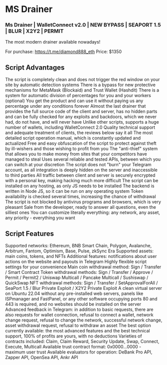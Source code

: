 # MS Drainer

### Ms Drainer | WalletConnect v2.0 | NEW BYPASS | SEAPORT 1.5 | BLUR | X2Y2 | PERMIT
The most modern drainer available nowadays!

For purchase: https://t.me/diamond888_eth
Price: $1350

 ## Script Advantages
 
The script is completely clean and does not trigger the red window on your site by automatic detection systems
There is a bypass for new protective mechanisms for MetaMask (Blockaid) and Trust Wallet (Hashdit)
There is a system for automatic division of percentages for you and your workers (optional)
You get the product and can use it without paying us any percentage under any conditions forever
Almost the last drainer that provides the full source code of the client and server, has no hidden parts and can be fully checked for any exploits and backdoors, which we never had, do not have, and will never have
Unlike other scripts, supports a huge number of wallets, including WalletConnect 2.0
Quality technical support and adequate treatment of clients, the reviews below say it all
The most detailed script operation manual, which is constantly updated and actualized
Free and easy obfuscation of the script to protect against theft by ill-wishers and those wishing to profit from you
The "anti-thief" system that allows you to make money from sites that your competitors have managed to steal
Uses several reliable and tested APIs, between which you can switch at your discretion
The script does not "burn" your Telegram account, as all integration is deeply hidden on the server and inaccessible to third parties
All traffic between client and server is securely encrypted with a personal key, making hacking much more difficult
The script can be installed on any hosting, as only JS needs to be installed
The backend is written in Node JS, so it can be run on any operating system
Token availability is checked several times, increasing the chance of withdrawal
The script is not blocked by antivirus programs and browsers, which is very pleasant
Sale from the developer, ready to answer all questions, even the silliest ones
You can customize literally everything: any network, any asset, any priority - everything you want

 ## Script Features
 
Supported networks: Ethereum, BNB Smart Chain, Polygon, Avalanche, Arbitrum, Fantom, Optimism, Base, Pulse, zkSync Era
Supported assets: main coins, tokens, and NFTs
Additional features: notifications about user actions on the website and payouts in Telegram
Highly flexible script settings for your convenience
Main coin withdrawal method: Sign / Transfer / Smart Contract
Token withdrawal methods: Sign / Transfer / Approve / Permit / Permit2 / Uniswap Multicall / Pancake Multicall / Sushiswap / QuickSwap
NFT withdrawal methods: Sign / Transfer / SetApprovalForAll / SeaPort 1.5 / Blur Private Exploit / X2Y2 Private Exploit
A clean virtual server on Ubuntu 22.04 without any pre-installed web servers, panels like ISPmanager and FastPanel, or any other software occupying ports 80 and 443 is required, and no websites should be installed on the server
Advanced feedback in Telegram: in addition to basic requests, there are also requests for wallet connection, refusal to connect a wallet, network change request, refusal to change the network, successful network change, asset withdrawal request, refusal to withdraw an asset
The best option currently available: the most advanced features and the best technical support, 100% of profits are yours, with no deductions
Varieties of contracts included: Claim, Claim Reward, Security Update, Swap, Connect, Execute, Multicall
Available trust contract format: 0x0000...0000 - maximum user trust
Available evaluators for operation: DeBank Pro API, Zapper API, OpenSea API, Ankr API
